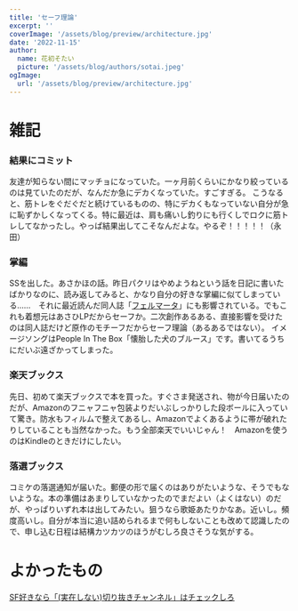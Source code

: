 ```yaml
---
title: 'セーフ理論'
excerpt: ''
coverImage: '/assets/blog/preview/architecture.jpg'
date: '2022-11-15'
author:
  name: 花初そたい
  picture: '/assets/blog/authors/sotai.jpeg'
ogImage:
  url: '/assets/blog/preview/architecture.jpg'
---
```

# 雑記
### 結果にコミット
友達が知らない間にマッチョになっていた。一ヶ月前くらいにかなり絞っているのは見ていたのだが、なんだか急にデカくなっていた。すごすぎる。
こうなると、筋トレをぐだぐだと続けているものの、特にデカくもなっていない自分が急に恥ずかしくなってくる。特に最近は、肩も痛いし釣りにも行くしでロクに筋トレしてなかったし。やっぱ結果出してこそなんだよな。やるぞ！！！！！（永田）

### 掌編
SSを出した。あさかほの話。昨日パクリはやめようねという話を日記に書いたばかりなのに、読み返してみると、かなり自分の好きな掌編に似てしまっている……　それに最近読んだ同人誌「[フェルマータ](https://www.melonbooks.co.jp/detail/detail.php?product_id=1680524)」にも影響されている。でもこれも着想元はあさひLPだからセーフか。二次創作あるある、直接影響を受けたのは同人誌だけど原作のモチーフだからセーフ理論（あるあるではない）。
イメージソングはPeople In The Box「懐胎した犬のブルース」です。書いてるうちにだいぶ遠ざかってしまった。

### 楽天ブックス
先日、初めて楽天ブックスで本を買った。すぐさま発送され、物が今日届いたのだが、Amazonのフニャフニャ包装よりだいぶしっかりした段ボールに入っていて驚き。防水もフィルムで整えてあるし、Amazonでよくあるように帯が破れたりしていることも当然なかった。もう全部楽天でいいじゃん！　Amazonを使うのはKindleのときだけにしたい。

### 落選ブックス
コミケの落選通知が届いた。郵便の形で届くのはありがたいような、そうでもないような。本の準備はあまりしていなかったのでまだよい（よくはない）のだが、やっぱりいずれ本は出してみたい。狙うなら歌姫あたりかなあ。近いし。頻度高いし。自分が本当に追い詰められるまで何もしないことも改めて認識したので、申し込む日程は結構カツカツのほうがむしろ良さそうな気がする。

# よかったもの
[SF好きなら「(実在しない)切り抜きチャンネル」はチェックしろ](https://sasaboushi.net/blog/2022/11/14/2899/)

